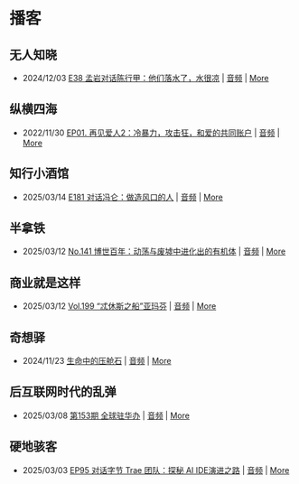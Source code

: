 # 播客

## 无人知晓
- 2024/12/03 [E38 孟岩对话陈行甲：他们落水了，水很凉](https://www.xiaoyuzhoufm.com/episode/674993fcc3b2a2f334681d1c) | [音频](https://dts-api.xiaoyuzhoufm.com/track/611719d3cb0b82e1df0ad29e/674993fcc3b2a2f334681d1c/media.xyzcdn.net/ltQLGAGNRRRTiQZqd_ZmhAAewLcp.m4a) | [More](channels/%E6%97%A0%E4%BA%BA%E7%9F%A5%E6%99%93.md)

## 纵横四海
- 2022/11/30 [EP01. 再见爱人2：冷暴力，攻击狂，和爱的共同账户](https://www.ximalaya.com/sound/592716797) | [音频](https://aod.cos.tx.xmcdn.com/storages/26c6-audiofreehighqps/E9/4E/GKwRIUEHXOodAq7-QQHYdhCw-aacv2-48K.m4a) | [More](channels/%E7%BA%B5%E6%A8%AA%E5%9B%9B%E6%B5%B7.md)

## 知行小酒馆
- 2025/03/14 [E181 对话冯仑：做造风口的人](https://www.xiaoyuzhoufm.com/episode/67d3cc2c0766616acde5c506) | [音频](https://dts-api.xiaoyuzhoufm.com/track/6013f9f58e2f7ee375cf4216/67d3cc2c0766616acde5c506/media.xyzcdn.net/6013f9f58e2f7ee375cf4216/liT8NM3ghbxH53Z-bA53_CkxtxG0.m4a) | [More](channels/%E7%9F%A5%E8%A1%8C%E5%B0%8F%E9%85%92%E9%A6%86.md)

## 半拿铁
- 2025/03/12 [No.141 博世百年：动荡与废墟中进化出的有机体](https://www.ximalaya.com/sound/819730074) | [音频](https://tk.wavpub.com/WPDL_sjknvtaXsbhyDGYgSBYvrnUDxLHvfQwdHkTwUdTZPHvMUtZHNEMaMYnNGJ-0e.m4a) | [More](channels/%E5%8D%8A%E6%8B%BF%E9%93%81.md)

## 商业就是这样
- 2025/03/12 [Vol.199 “忒休斯之船”亚玛芬](https://www.ximalaya.com/sound/820140446) | [音频](https://aod.cos.tx.xmcdn.com/storages/24fa-audiofreehighqps/BE/AE/GKwRIW4Lp5b7AMrv-wN8ydLp.m4a) | [More](channels/%E5%95%86%E4%B8%9A%E5%B0%B1%E6%98%AF%E8%BF%99%E6%A0%B7.md)

## 奇想驿
- 2024/11/23 [生命中的压舱石](https://www.xiaoyuzhoufm.com/episode/67403d1d11045e78e5105c6f) | [音频](https://dts-api.xiaoyuzhoufm.com/track/6034daea97755b8fc9c66480/67403d1d11045e78e5105c6f/media.xyzcdn.net/lmERsWF4hFJGK9PjHGzOwQnbz-Ge.m4a) | [More](channels/%E5%A5%87%E6%83%B3%E9%A9%BF.md)

## 后互联网时代的乱弹
- 2025/03/08 [第153期 全球驻华办](https://hosting.wavpub.cn/pie/ep153/) | [音频](https://tk.wavpub.com/WPDL_LhRKEsGjgkYrCDQRMwKFtxdPcmWnatExpTwvebbLLRwGKkDUqvnkQUGvFv-23.mp3) | [More](channels/%E5%90%8E%E4%BA%92%E8%81%94%E7%BD%91%E6%97%B6%E4%BB%A3%E7%9A%84%E4%B9%B1%E5%BC%B9.md)

## 硬地骇客
- 2025/03/03 [EP95 对话字节 Trae 团队：探秘 AI IDE演进之路](https://www.xiaoyuzhoufm.com/episode/67c5744abf52a16cd1357d2d) | [音频](https://dts-api.xiaoyuzhoufm.com/track/640ee2438be5d40013fe4a87/67c5744abf52a16cd1357d2d/media.xyzcdn.net/640ee2438be5d40013fe4a87/lj8nIV8bwkEij0FkGoXRmpzMlMX8.m4a) | [More](channels/%E7%A1%AC%E5%9C%B0%E9%AA%87%E5%AE%A2.md)

